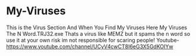 # My-Viruses
This is the Virus Section
And When You Find My Viruses Here
My Viruses
The N Word.TRJ32.exe
Thats a virus like MEMZ but it spams the n word so use it at your own risk
im not responsible for scaring people!
Youtube-https://www.youtube.com/channel/UCyV4cwCT8I6eG3X5GdKOIYw
